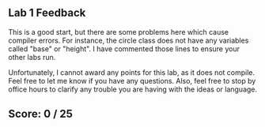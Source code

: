 ## Lab 1 Feedback

This is a good start, but there are some problems here which cause compiler errors. For instance, the circle class does
not have any variables called "base" or "height". I have commented those lines to ensure your other labs run.

Unfortunately, I cannot award any points for this lab, as it does not compile. Feel free to let me know if you have any questions.
Also, feel free to stop by office hours to clarify any trouble you are having with the ideas or language.

## Score: 0 / 25

